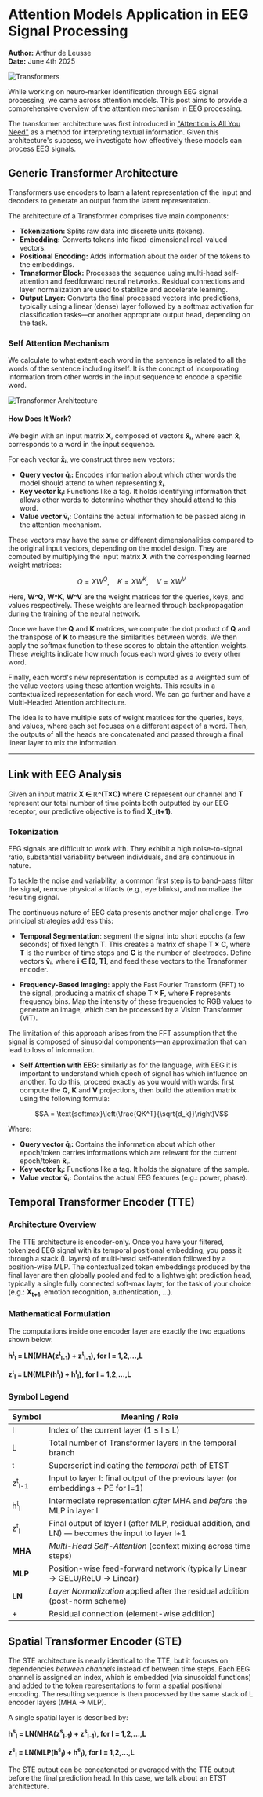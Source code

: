 # Attention Models Application in EEG Signal Processing

**Author:** Arthur de Leusse  
**Date:** June 4th 2025

![Transformers](https://www.francetvpro.fr/sites/default/files/styles/crop_format_bandeau/public/images/2017/05/09/phototele-862781_3.jpg.webp?itok=aCiHftXn)

While working on neuro-marker identification through EEG signal processing, we came across attention models. This post aims to provide a comprehensive overview of the attention mechanism in EEG processing.

The transformer architecture was first introduced in ["Attention is All You Need"](https://arxiv.org/abs/1706.03762) as a method for interpreting textual information. Given this architecture's success, we investigate how effectively these models can process EEG signals.

## Generic Transformer Architecture

Transformers use encoders to learn a latent representation of the input and decoders to generate an output from the latent representation.

The architecture of a Transformer comprises five main components:

- **Tokenization:** Splits raw data into discrete units (tokens).
- **Embedding:** Converts tokens into fixed-dimensional real-valued vectors.
- **Positional Encoding:** Adds information about the order of the tokens to the embeddings.
- **Transformer Block:** Processes the sequence using multi-head self-attention and feedforward neural networks. Residual connections and layer normalization are used to stabilize and accelerate learning.
- **Output Layer:** Converts the final processed vectors into predictions, typically using a linear (dense) layer followed by a softmax activation for classification tasks—or another appropriate output head, depending on the task.

### Self Attention Mechanism

We calculate to what extent each word in the sentence is related to all the words of the sentence including itself. It is the concept of incorporating information from other words in the input sequence to encode a specific word.

![Transformer Architecture](https://machinelearningmastery.com/wp-content/uploads/2021/08/attention_research_1.png)

#### How Does It Work?

We begin with an input matrix **X**, composed of vectors **x̄ᵢ**, where each **x̄ᵢ** corresponds to a word in the input sequence.

For each vector **x̄ᵢ**, we construct three new vectors:

- **Query vector q̄ᵢ:** Encodes information about which other words the model should attend to when representing **x̄ᵢ**.
- **Key vector k̄ᵢ:** Functions like a tag. It holds identifying information that allows other words to determine whether they should attend to this word.
- **Value vector v̄ᵢ:** Contains the actual information to be passed along in the attention mechanism.

These vectors may have the same or different dimensionalities compared to the original input vectors, depending on the model design. They are computed by multiplying the input matrix **X** with the corresponding learned weight matrices:

$$Q = XW^Q, \quad K = XW^K, \quad V = XW^V$$

Here, **W^Q**, **W^K**, **W^V** are the weight matrices for the queries, keys, and values respectively. These weights are learned through backpropagation during the training of the neural network.

Once we have the **Q** and **K** matrices, we compute the dot product of **Q** and the transpose of **K** to measure the similarities between words. We then apply the softmax function to these scores to obtain the attention weights. These weights indicate how much focus each word gives to every other word.

Finally, each word's new representation is computed as a weighted sum of the value vectors using these attention weights. This results in a contextualized representation for each word. We can go further and have a Multi-Headed Attention architecture.

The idea is to have multiple sets of weight matrices for the queries, keys, and values, where each set focuses on a different aspect of a word. Then, the outputs of all the heads are concatenated and passed through a final linear layer to mix the information.

----

## Link with EEG Analysis

Given an input matrix **X ∈ ℝ^(T×C)** where **C** represent our channel and **T** represent our total number of time points both outputted by our EEG receptor, our predictive objective is to find **X_(t+1)**.

### Tokenization

EEG signals are difficult to work with. They exhibit a high noise-to-signal ratio, substantial variability between individuals, and are continuous in nature.

To tackle the noise and variability, a common first step is to band-pass filter the signal, remove physical artifacts (e.g., eye blinks), and normalize the resulting signal.

The continuous nature of EEG data presents another major challenge. Two principal strategies address this:

* **Temporal Segmentation**: segment the signal into short epochs (a few seconds) of fixed length **T**. This creates a matrix of shape **T × C**, where **T** is the number of time steps and **C** is the number of electrodes. Define vectors **v̄ᵢ**, where **i ∈ [0, T]**, and feed these vectors to the Transformer encoder.

* **Frequency-Based Imaging**: apply the Fast Fourier Transform (FFT) to the signal, producing a matrix of shape **T × F**, where **F** represents frequency bins. Map the intensity of these frequencies to RGB values to generate an image, which can be processed by a Vision Transformer (ViT).

The limitation of this approach arises from the FFT assumption that the signal is composed of sinusoidal components—an approximation that can lead to loss of information.

* **Self Attention with EEG**: similarly as for the language, with EEG it is important to understand which epoch of signal has which influence on another. To do this, proceed exactly as you would with words: first compute the **Q**, **K** and **V** projections, then build the attention matrix using the following formula:

$$A = \text{softmax}\left(\frac{QK^T}{\sqrt{d_k}}\right)V$$

Where:

- **Query vector q̄ᵢ:** Contains the information about which other epoch/token carries informations which are relevant for the current epoch/token **x̄ᵢ**.
- **Key vector k̄ᵢ:** Functions like a tag. It holds the signature of the sample.
- **Value vector v̄ᵢ:** Contains the actual EEG features (e.g.: power, phase).

## Temporal Transformer Encoder (TTE)

### Architecture Overview

The TTE architecture is encoder-only. Once you have your filtered, tokenized EEG signal with its temporal positional embedding, you pass it through a stack (L layers) of multi-head self-attention followed by a position-wise MLP. The contextualized token embeddings produced by the final layer are then globally pooled and fed to a lightweight prediction head, typically a single fully connected soft-max layer, for the task of your choice (e.g.: **X<sub>t+1</sub>**, emotion recognition, authentication, ...).

### Mathematical Formulation

The computations inside one encoder layer are exactly the two equations shown below:

**h<sup>t</sup><sub>l</sub> = LN(MHA(z<sup>t</sup><sub>l-1</sub>) + z<sup>t</sup><sub>l-1</sub>), for l = 1,2,...,L**

**z<sup>t</sup><sub>l</sub> = LN(MLP(h<sup>t</sup><sub>l</sub>) + h<sup>t</sup><sub>l</sub>), for l = 1,2,...,L**

### Symbol Legend

| Symbol | Meaning / Role |
|--------|----------------|
| l | Index of the current layer (1 ≤ l ≤ L) |
| L | Total number of Transformer layers in the temporal branch |
| <sup>t</sup> | Superscript indicating the *temporal* path of ETST |
| z<sup>t</sup><sub>l-1</sub> | Input to layer l: final output of the previous layer (or embeddings + PE for l=1) |
| h<sup>t</sup><sub>l</sub> | Intermediate representation *after* MHA and *before* the MLP in layer l |
| z<sup>t</sup><sub>l</sub> | Final output of layer l (after MLP, residual addition, and LN) — becomes the input to layer l+1 |
| **MHA** | *Multi-Head Self-Attention* (context mixing across time steps) |
| **MLP** | Position-wise feed-forward network (typically Linear → GELU/ReLU → Linear) |
| **LN** | *Layer Normalization* applied after the residual addition (post-norm scheme) |
| + | Residual connection (element-wise addition) |

## Spatial Transformer Encoder (STE)

The STE architecture is nearly identical to the TTE, but it focuses on dependencies *between channels* instead of between time steps. Each EEG channel is assigned an index, which is embedded (via sinusoidal functions) and added to the token representations to form a spatial positional encoding. The resulting sequence is then processed by the same stack of L encoder layers (MHA → MLP).

A single spatial layer is described by:

**h<sup>s</sup><sub>l</sub> = LN(MHA(z<sup>s</sup><sub>l-1</sub>) + z<sup>s</sup><sub>l-1</sub>), for l = 1,2,...,L**

**z<sup>s</sup><sub>l</sub> = LN(MLP(h<sup>s</sup><sub>l</sub>) + h<sup>s</sup><sub>l</sub>), for l = 1,2,...,L**

The STE output can be concatenated or averaged with the TTE output before the final prediction head. In this case, we talk about an ETST architecture.
